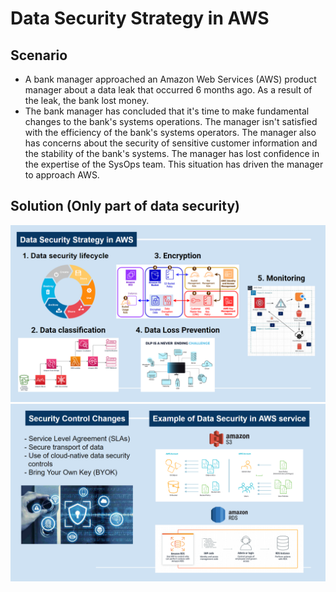 # Data Security Strategy in AWS
## Scenario
* A bank manager approached an Amazon Web Services (AWS) product manager about a data leak that occurred 6 months ago. As a result of the leak, the bank lost money.
* The bank manager has concluded that it's time to make fundamental changes to the bank's systems operations. The manager isn't satisfied with the efficiency of the bank's systems operators. The manager also has concerns about the security of sensitive customer information and the stability of the bank's systems. The manager has lost confidence in the expertise of the SysOps team. This situation has driven the manager to approach AWS.
## Solution (Only part of data security)
![image](https://github.com/getnkit/AWS-re-Start-Project/blob/29514651e58f66a0f9af4e3361988f08846d24fb/My%20Projects/%5BSolution%5D%20Data%20Security%20Strategy%20in%20AWS/images/Slide%20P.1.png)
![image](https://github.com/getnkit/AWS-re-Start-Project/blob/40e37d51085b50a2bd8fbd79467dd769d1ca668d/My%20Projects/images/Slide%20P.2.png)
